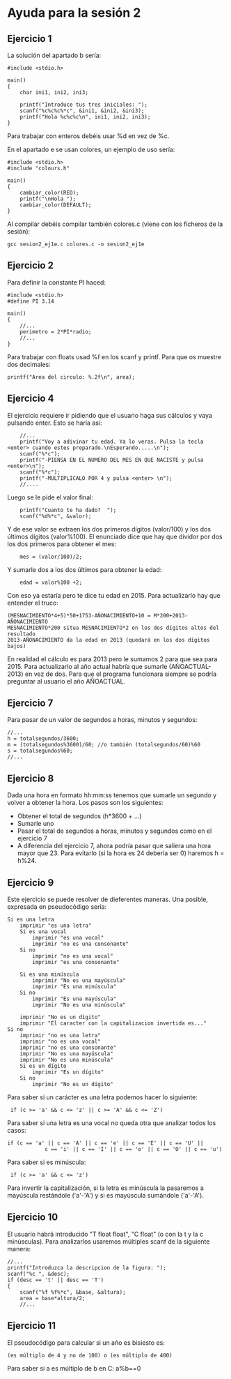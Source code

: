 # Ayuda para la sesión 2

## Ejercicio 1

La solución del apartado b sería:

	#include <stdio.h>

	main()
	{
		char ini1, ini2, ini3;

		printf("Introduce tus tres iniciales: ");
		scanf("%c%c%c%*c", &ini1, &ini2, &ini3);
		printf("Hola %c%c%c\n", ini1, ini2, ini3);
	}

Para trabajar con enteros debéis usar %d en vez de %c. 

En el apartado e se usan colores, un ejemplo de uso sería:

	#include <stdio.h>
	#include "colours.h"

	main()
	{
		cambiar_color(RED);
		printf("\nHola ");
		cambiar_color(DEFAULT);
	}

Al compilar debéis compilar también colores.c (viene con los ficheros de la sesión):

	gcc sesion2_ej1e.c colores.c -o sesion2_ej1e

## Ejercicio 2

Para definir la constante PI haced:

	#include <stdio.h>
	#define PI 3.14

	main()
	{
		//...
		perimetro = 2*PI*radio;
		//...
	}

Para trabajar con floats usad %f en los scanf y printf. Para que os muestre dos decimales:

	printf("Area del circulo: %.2f\n", area);

## Ejercicio 4

El ejercicio requiere ir pidiendo que el usuario haga sus cálculos y vaya pulsando enter. Esto se haría así:

		//...
		printf("Voy a adivinar tu edad. Ya lo veras. Pulsa la tecla <enter> cuando estes preparado.\nEsperando.....\n");
		scanf("%*c");
		printf("-PIENSA EN EL NUMERO DEL MES EN QUE NACISTE y pulsa <enter>\n");
		scanf("%*c");
		printf("-MULTIPLICALO POR 4 y pulsa <enter> \n");
		//....

Luego se le pide el valor final:

		printf("Cuanto te ha dado?  ");
		scanf("%d%*c", &valor);
		
Y de ese valor se extraen los dos primeros dígitos (valor/100) y los dos últimos dígitos (valor%100). El enunciado dice que hay que dividor por dos los dos primeros para obtener el mes:

		mes = (valor/100)/2;

Y sumarle dos a los dos últimos para obtener la edad:

		edad = valor%100 +2;

Con eso ya estaría pero te dice tu edad en 2015. Para actualizarlo hay que entender el truco:

	(MESNACIMIENTO*4+5)*50+1753-AÑONACIMIENTO+10 = M*200+2013-AÑONACIMIENTO
	MESNACIMIENTO*200 situa MESNACIMIENTO*2 en los dos dígitos altos del resultado
	2013-AÑONACIMIENTO da la edad en 2013 (quedará en los dos dígitos bajos)

En realidad el cálculo es para 2013 pero le sumamos 2 para que sea para 2015. Para actualizarlo al año actual habría que sumarle (AÑOACTUAL-2013) en vez de dos. Para que el programa funcionara siempre se podría preguntar al usuario el año AÑOACTUAL.

## Ejercicio 7

Para pasar de un valor de segundos a horas, minutos y segundos:

	//...
    h = totalsegundos/3600;
    m = (totalsegundos%3600)/60; //o también (totalsegundos/60)%60
    s = totalsegundos%60;
    //...

## Ejercicio 8

Dada una hora en formato hh:mm:ss tenemos que sumarle un segundo y volver a obtener la hora. Los pasos son los siguientes:

- Obtener el total de segundos (h*3600 + ...)
- Sumarle uno
- Pasar el total de segundos a horas, minutos y segundos como en el ejercicio 7
- A diferencia del ejercicio 7, ahora podría pasar que saliera una hora mayor que 23. Para evitarlo (si la hora es 24 debería ser 0) haremos h = h%24.

## Ejercicio 9

Este ejercicio se puede resolver de dieferentes maneras. Una posible, expresada en pseudocódigo sería:

	Si es una letra
		imprimir "es una letra"
		Si es una vocal
			imprimir "es una vocal"
			imprimir "no es una consonante"
		Si no
			imprimir "no es una vocal"
			imprimir "es una consonante"

		Si es una minúscula
			imprimir "No es una mayúscula"
			imprimir "Es una minúscula"
		Si no
			imprimir "Es una mayúscula"
			imprimir "No es una minúscula"

		imprimir "No es un dígito"
		imprimir "El caracter con la capitalizacion invertida es..."
	Si no
		imprimir "no es una letra"
		imprimir "no es una vocal"
		imprimir "no es una consonante"
		imprimir "No es una mayúscula"
		imprimir "No es una minúscula"
		Si es un dígito
			imprimir "Es un dígito"
		Si no
			imprimir "No es un dígito"

Para saber si un carácter es una letra podemos hacer lo siguiente:

	 if (c >= 'a' && c <= 'z' || c >= 'A' && c <= 'Z')

Para saber si una letra es una vocal no queda otra que analizar todos los casos:

	if (c == 'a' || c == 'A' || c == 'e' || c == 'E' || c == 'U' ||
				c == 'i' || c == 'I' || c == 'o' || c == 'O' || c == 'u')

Para saber si es minúscula:

	 if (c >= 'a' && c <= 'z')

Para invertir la capitalización, si la letra es minúscula la pasaremos a mayúscula restándole ('a'-'A') y si es mayúscula sumándole ('a'-'A').


## Ejercicio 10

El usuario habrá introducido "T float float", "C float" (o con la t y la c minúsculas). Para analizarlos usaremos múltiples scanf de la siguiente manera:

	//...
    printf("Introduzca la descripcion de la figura: ");
    scanf("%c ", &desc);
    if (desc == 't' || desc == 'T')
    {
        scanf("%f %f%*c", &base, &altura);
        area = base*altura/2;
        //...

## Ejercicio 11

El pseudocódigo para calcular si un año es bisiesto es:
 
	(es múltiplo de 4 y no de 100) o (es múltiplo de 400)

Para saber si a es múltiplo de b en C: a%b==0

